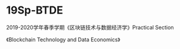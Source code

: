 # 19Sp-BTDE
2019-2020学年春季学期《区块链技术与数据经济学》Practical Section

《Blockchain Technology and Data Economics》
